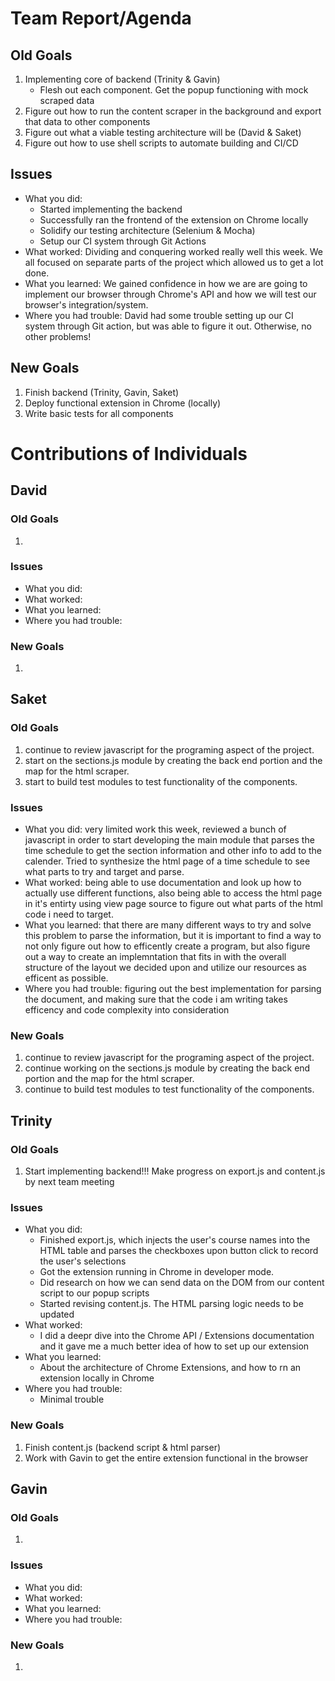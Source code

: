 # Team Report/Agenda
## Old Goals
1. Implementing core of backend (Trinity & Gavin)
    - Flesh out each component. Get the popup functioning with mock scraped data
2. Figure out how to run the content scraper in the background and export that data to other components
3. Figure out what a viable testing architecture will be (David & Saket)
4. Figure out how to use shell scripts to automate building and CI/CD

## Issues
- What you did: 
  - Started implementing the backend
  - Successfully ran the frontend of the extension on Chrome locally
  - Solidify our testing architecture (Selenium & Mocha)
  - Setup our CI system through Git Actions
- What worked: Dividing and conquering worked really well this week. We all focused on separate parts of the project which allowed us to get a lot done.
- What you learned: We gained confidence in how we are are going to implement our browser through Chrome's API and how we will test our browser's integration/system. 
- Where you had trouble: David had some trouble setting up our CI system through Git action, but was able to figure it out. Otherwise, no other problems!
## New Goals
1. Finish backend (Trinity, Gavin, Saket)
2. Deploy functional extension in Chrome (locally)
3. Write basic tests for all components

# Contributions of Individuals

## David
### Old Goals
1. 
### Issues
- What you did:
- What worked:
- What you learned:
- Where you had trouble:
### New Goals
1.

## Saket
### Old Goals
1. continue to review javascript for the programing aspect of the project.
2. start on the sections.js module by creating the back end portion and the map for the html scraper.
3. start to build test modules to test functionality of the components.
### Issues
- What you did: very limited work this week, reviewed a bunch of javascript in order to start developing the main module that parses the time schedule
  to get the section information and other info to add to the calender. Tried to synthesize the html page of a time schedule to see what parts to try and   target and parse.
- What worked: being able to use documentation and look up how to actually use different functions, also being able to access the html page in it's 
  entirty using view page source to figure out what parts of the html code i need to target.
- What you learned: that there are many different ways to try and solve this problem to parse the information, but it is important to find a way to 
  not only figure out how to efficently create a program, but also figure out a way to create an implemntation that fits in with the overall structure
  of the layout we decided upon and utilize our resources as efficent as possible.
- Where you had trouble: figuring out the best implementation for parsing the document, and making sure that the code i am writing takes efficency and 
  code complexity into consideration
### New Goals
1. continue to review javascript for the programing aspect of the project.
2. continue working on the sections.js module by creating the back end portion and the map for the html scraper.
3. continue to build test modules to test functionality of the components. 

## Trinity
### Old Goals
1. Start implementing backend!!! Make progress on export.js and content.js by next team meeting
### Issues
- What you did:
  - Finished export.js, which injects the user's course names into the HTML table and parses the checkboxes upon button click to record the user's selections
  - Got the extension running in Chrome in developer mode. 
  - Did research on how we can send data on the DOM from our content script to our popup scripts
  - Started revising content.js. The HTML parsing logic needs to be updated
- What worked:
  - I did a deepr dive into the Chrome API / Extensions documentation and it gave me a much better idea of how to set up our extension
- What you learned:
  - About the architecture of Chrome Extensions, and how to rn an extension locally in Chrome
- Where you had trouble:
  - Minimal trouble
### New Goals
1. Finish content.js (backend script & html parser)
2. Work with Gavin to get the entire extension functional in the browser

## Gavin
### Old Goals
1.
### Issues
- What you did:
- What worked:
- What you learned:
- Where you had trouble:
### New Goals
1. 

